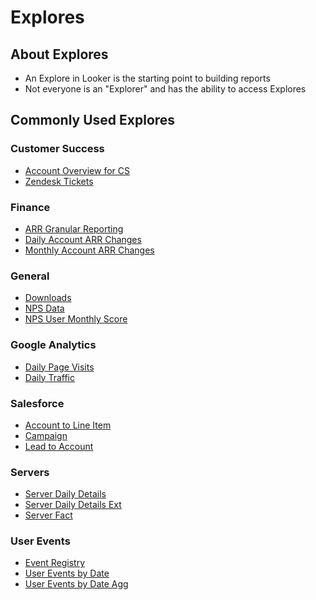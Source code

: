 # Explores

## About Explores

* An Explore in Looker is the starting point to building reports
* Not everyone is an "Explorer" and has the ability to access Explores

## Commonly Used Explores

### Customer Success

* [Account Overview for CS](https://mattermost.looker.com/explore/data_warehouse/account_monthly_arr_deltas_by_type)
* [Zendesk Tickets](https://mattermost.looker.com/explore/data_warehouse/zendesk_ticket_details)

### Finance

* [ARR Granular Reporting](https://mattermost.looker.com/explore/data_warehouse/arr)
* [Daily Account ARR Changes](https://mattermost.looker.com/explore/data_warehouse/account_daily_arr_deltas)
* [Monthly Account ARR Changes](https://mattermost.looker.com/explore/data_warehouse/account_monthly_arr_deltas_by_type)

### General

* [Downloads](https://mattermost.looker.com/explore/data_warehouse/downloads)
* [NPS Data](https://mattermost.looker.com/explore/data_warehouse/nps_data)
* [NPS User Monthly Score](https://mattermost.looker.com/explore/data_warehouse/nps_user_monthly_score)

### Google Analytics

* [Daily Page Visits](https://mattermost.looker.com/explore/data_warehouse/daily_page_visits)
* [Daily Traffic](https://mattermost.looker.com/explore/data_warehouse/daily_traffic)

### Salesforce

* [Account to Line Item](https://mattermost.looker.com/explore/data_warehouse/account)
* [Campaign](https://mattermost.looker.com/explore/data_warehouse/campaign)
* [Lead to Account](https://mattermost.looker.com/explore/data_warehouse/lead)

### Servers

* [Server Daily Details](https://mattermost.looker.com/explore/data_warehouse/server_daily_details)
* [Server Daily Details Ext](https://mattermost.looker.com/explore/data_warehouse/server_daily_details_ext)
* [Server Fact](https://mattermost.looker.com/explore/data_warehouse/server_fact)

### User Events

* [Event Registry](https://mattermost.looker.com/explore/data_warehouse/events_registry)
* [User Events by Date](https://mattermost.looker.com/explore/data_warehouse/user_events_by_date)
* [User Events by Date Agg](https://mattermost.looker.com/explore/data_warehouse/user_events_by_date_agg)

